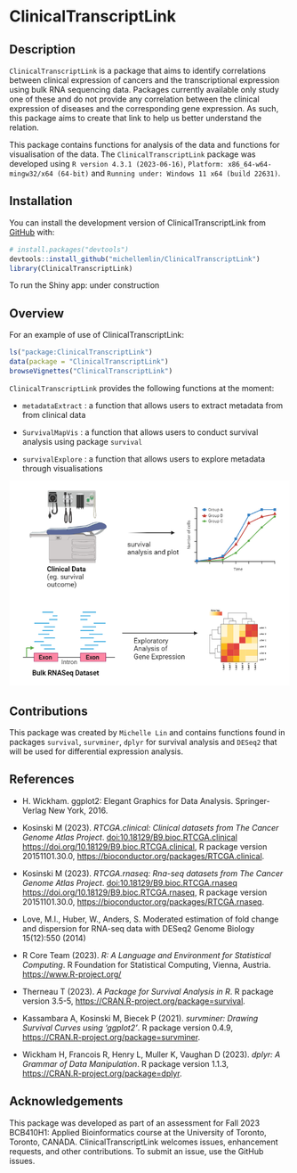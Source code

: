 
<!-- README.md is generated from README.Rmd. Please edit that file -->

# ClinicalTranscriptLink

<!-- badges: start -->
<!-- badges: end -->

## Description

`ClinicalTranscriptLink` is a package that aims to identify correlations
between clinical expression of cancers and the transcriptional
expression using bulk RNA sequencing data. Packages currently available
only study one of these and do not provide any correlation between the
clinical expression of diseases and the corresponding gene expression.
As such, this package aims to create that link to help us better
understand the relation.

This package contains functions for analysis of the data and functions
for visualisation of the data. The `ClinicalTranscriptLink` package was
developed using `R version 4.3.1 (2023-06-16)`,
`Platform: x86_64-w64-mingw32/x64 (64-bit)` and
`Running under: Windows 11 x64 (build 22631)`.

## Installation

You can install the development version of ClinicalTranscriptLink from
[GitHub](https://github.com/) with:

``` r
# install.packages("devtools")
devtools::install_github("michellemlin/ClinicalTranscriptLink")
library(ClinicalTranscriptLink)
```

To run the Shiny app: under construction

## Overview

For an example of use of ClinicalTranscriptLink:

``` r
ls("package:ClinicalTranscriptLink")
data(package = "ClinicalTranscriptLink") 
browseVignettes("ClinicalTranscriptLink")
```

`ClinicalTranscriptLink` provides the following functions at the moment:

- `metadataExtract` : a function that allows users to extract metadata
  from from clinical data

- `SurvivalMapVis` : a function that allows users to conduct survival
  analysis using package `survival`

- `survivalExplore` : a function that allows users to explore metadata
  through visualisations

![](./MichellePackageOverview.png)

## Contributions

This package was created by `Michelle Lin` and contains functions found
in packages `survival`, `survminer`, `dplyr` for survival analysis and
`DESeq2` that will be used for differential expression analysis.

## References

- H. Wickham. ggplot2: Elegant Graphics for Data Analysis.
  Springer-Verlag New York, 2016.

- Kosinski M (2023). *RTCGA.clinical: Clinical datasets from The Cancer
  Genome Atlas Project*. <doi:10.18129/B9.bioc.RTCGA.clinical>
  <https://doi.org/10.18129/B9.bioc.RTCGA.clinical>, R package version
  20151101.30.0, <https://bioconductor.org/packages/RTCGA.clinical>.

- Kosinski M (2023). *RTCGA.rnaseq: Rna-seq datasets from The Cancer
  Genome Atlas Project*. <doi:10.18129/B9.bioc.RTCGA.rnaseq>
  <https://doi.org/10.18129/B9.bioc.RTCGA.rnaseq>, R package version
  20151101.30.0, <https://bioconductor.org/packages/RTCGA.rnaseq>.

- Love, M.I., Huber, W., Anders, S. Moderated estimation of fold change
  and dispersion for RNA-seq data with DESeq2 Genome Biology 15(12):550
  (2014)

- R Core Team (2023). *R: A Language and Environment for Statistical
  Computing*. R Foundation for Statistical Computing, Vienna, Austria.
  <https://www.R-project.org/>

- Therneau T (2023). *A Package for Survival Analysis in R*. R package
  version 3.5-5, <https://CRAN.R-project.org/package=survival>.

- Kassambara A, Kosinski M, Biecek P (2021). *survminer: Drawing
  Survival Curves using ‘ggplot2’*. R package version 0.4.9,
  <https://CRAN.R-project.org/package=survminer>.

- Wickham H, Francois R, Henry L, Muller K, Vaughan D (2023). *dplyr: A
  Grammar of Data Manipulation*. R package version 1.1.3,
  <https://CRAN.R-project.org/package=dplyr>.

## Acknowledgements

This package was developed as part of an assessment for Fall 2023
BCB410H1: Applied Bioinformatics course at the University of Toronto,
Toronto, CANADA. ClinicalTranscriptLink welcomes issues, enhancement
requests, and other contributions. To submit an issue, use the GitHub
issues.
